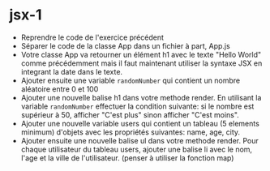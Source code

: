 # jsx-1

- Reprendre le code de l'exercice précédent
- Séparer le code de la classe App dans un fichier à part, App.js
- Votre classe App va retourner un élément h1 avec le texte "Hello World" comme précédemment mais il faut maintenant utiliser la syntaxe JSX en integrant la date dans le texte.
- Ajouter ensuite une variable `randomNumber` qui contient un nombre aléatoire entre 0 et 100
- Ajouter une nouvelle balise h1 dans votre methode render. En utilisant la variable `randomNumber` effectuer la condition suivante: si le nombre est supérieur à 50, afficher "C'est plus" sinon afficher "C'est moins".
- Ajouter une nouvelle variable users qui contient un tableau (5 elements minimum) d'objets avec les propriétés suivantes: name, age, city.
- Ajouter ensuite une nouvelle balise ul dans votre methode render. Pour chaque utilisateur du tableau users, ajouter une balise li avec le nom, l'age et la ville de l'utilisateur. (penser à utiliser la fonction map)

